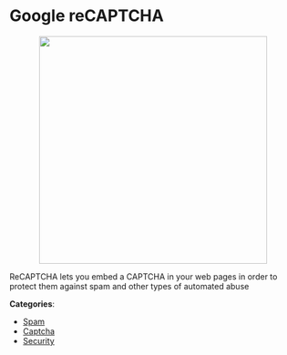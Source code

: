 # Google reCAPTCHA
<p align="center">
    <img width="400" src="https://raw.githubusercontent.com/apis-list/apis-list/apis/google-recaptcha/logo_256x256.png" />
</p>

ReCAPTCHA lets you embed a CAPTCHA in your web pages in order to protect them against spam and other types of automated abuse



**Categories**:
- [Spam](https://github.com/apis-list/apis-list#spam)
- [Captcha](https://github.com/apis-list/apis-list#captcha)
- [Security](https://github.com/apis-list/apis-list#security)






